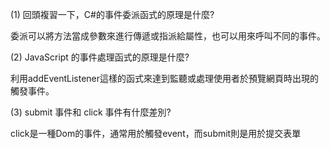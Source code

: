 (1) 回頭複習一下，C#的事件委派函式的原理是什麼?

委派可以將方法當成參數來進行傳遞或指派給屬性，也可以用來呼叫不同的事件。

(2) JavaScript 的事件處理函式的原理是什麼?

利用addEventListener這樣的函式來達到監聽或處理使用者於預覽網頁時出現的觸發事件。

(3) submit 事件和 click 事件有什麼差別?

click是一種Dom的事件，通常用於觸發event，而submit則是用於提交表單
